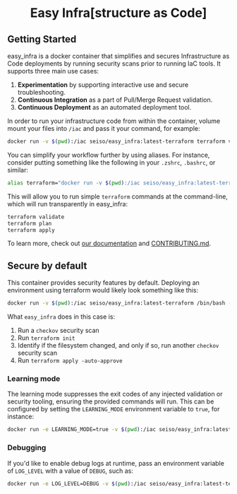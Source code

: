 <h1 align="center">Easy Infra[structure as Code]</h1>

## Getting Started

easy_infra is a docker container that simplifies and secures Infrastructure as Code deployments by running security scans prior to running IaC tools. It
supports three main use cases:

1. **Experimentation** by supporting interactive use and secure troubleshooting.
1. **Continuous Integration** as a part of Pull/Merge Request validation.
1. **Continuous Deployment** as an automated deployment tool.

In order to run your infrastructure code from within the container, volume mount your files into `/iac` and pass it your command, for example:

```bash
docker run -v $(pwd):/iac seiso/easy_infra:latest-terraform terraform validate
```

You can simplify your workflow further by using aliases. For instance, consider putting something like the following in your `.zshrc`, `.bashrc`, or similar:

```bash
alias terraform="docker run -v $(pwd):/iac seiso/easy_infra:latest-terraform terraform"
```

This will allow you to run simple `terraform` commands at the command-line, which will run transparently in easy_infra:

```bash
terraform validate
terraform plan
terraform apply
```

To learn more, check out [our documentation](https://easy-infra.readthedocs.io/) and [CONTRIBUTING.md](./CONTRIBUTING.md).

## Secure by default

This container provides security features by default.  Deploying an environment using terraform would likely look something like this:

```bash
docker run -v $(pwd):/iac seiso/easy_infra:latest-terraform /bin/bash -c "terraform init && terraform apply -auto-approve"
```

What `easy_infra` does in this case is:

1. Run a `checkov` security scan
1. Run `terraform init`
1. Identify if the filesystem changed, and only if so, run another `checkov` security scan
1. Run `terraform apply -auto-approve`

### Learning mode

The learning mode suppresses the exit codes of any injected validation or security tooling, ensuring the provided commands will run.  This can be configured by
setting the `LEARNING_MODE` environment variable to `true`, for instance:

```bash
docker run -e LEARNING_MODE=true -v $(pwd):/iac seiso/easy_infra:latest-terraform terraform apply -auto-approve
```

### Debugging

If you'd like to enable debug logs at runtime, pass an environment variable of `LOG_LEVEL` with a value of `DEBUG`, such as:

```bash
docker run -e LOG_LEVEL=DEBUG -v $(pwd):/iac seiso/easy_infra:latest-terraform terraform validate
```
